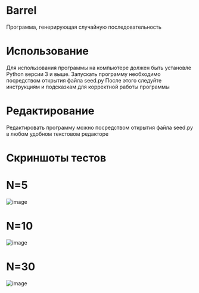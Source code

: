 # Barrel
Программа, генерирующая случайную последовательность

# Использование
Для использования программы на компьютере должен быть установле Python версии 3 и выше.
Запускать программу необходимо посредством открытия файла seed.py
После этого следуйте инструкциям и подсказкам для корректной работы программы

# Редактирование
Редактировать программу можно посредством открытия файла seed.py в любом удобном текстовом редакторе

# Скриншоты тестов

# N=5
![image](https://user-images.githubusercontent.com/90547503/147406596-7489632f-63da-4104-b7e7-40dd33463a8a.png)

# N=10
![image](https://user-images.githubusercontent.com/90547503/147406643-a0605472-69bf-4b3b-8318-f7cbdb52313b.png)

# N=30
![image](https://user-images.githubusercontent.com/90547503/147406662-f0fa867a-47ec-4ad7-9dfa-f3af09446eea.png)
